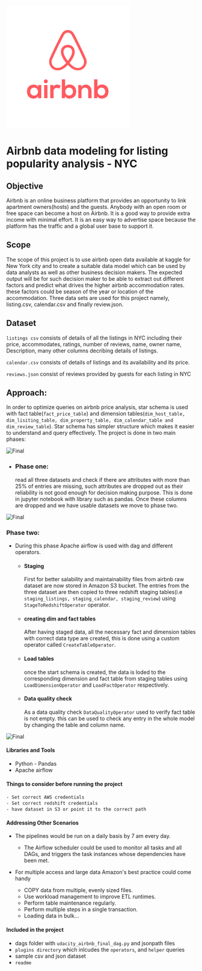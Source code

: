 
![Final](resource/Airbnb.PNG) 
# Airbnb data modeling for listing popularity analysis - NYC 

## Objective
Airbnb is an online business platform that provides an opportunity to link apartment owners(hosts) and the guests. Anybody with an open room or free space can become a host on Airbnb. It is a good way to provide extra income with minimal effort. It is an easy way to advertise space because the platform has the traffic and a global user base to support it. 


## Scope

The scope of this project is to use airbnb open data available at kaggle for New York city and to create a suitable data model which can be used by data analysts as well as other business decision makers. The expected output will be for such decision maker to be able to extract out different factors and predict what drives the higher airbnb accommodation rates. these factors could be season of the year or location of the accommodation. Three data sets are used for this project namely, listing.csv, calendar.csv and finally review.json.

## Dataset

```listings csv``` consists of details of all the listings in NYC including their price, accommodates, ratings, number of reviews, name, owner name, Description, many other columns decribing details of listings.

```calendar.csv``` consists of details of listings and its availability and its price.

```reviews.json``` consist of reviews provided by guests for each listing in NYC


## Approach:
 In order to optimize queries on airbnb price analysis, star schema is used with  fact table(```fact_price_table```) and dimension tables(```dim_host_table, dim_lisiting_table, dim_property_table, dim_calendar_table and dim_review_table```). Star schema has simpler structure which makes it easier to understand and query effectively. The project is done in two main phases:

![Final](resource/star.PNG)

- ### Phase one: 

    read all three datasets and check if there are attributes with more than 25% of entries are missing, such attributes are dropped out as their reliability is not good enough for decision making purpose. This is done in jupyter notebook with library such as pandas. Once these columns are dropped and we have usable datasets we move to phase two.

![Final](resource/clean_column.PNG)

### Phase two:
- During this phase Apache airflow is used with dag and different operators.

  * #### Staging

     First for better salability and maintainability files from airbnb raw dataset are now stored in Amazon S3 bucket. The entries from the three dataset are then copied to three redshift staging tables(i.e ```staging_listings, staging_calendar, staging_review```) using ```StageToRedshiftOperator``` operator. 
  * #### creating dim and fact tables

    After having staged data, all the necessary fact and dimension tables with correct data type are created, this is done using a custom operator called ```CreateTableOperator```. 
  * #### Load tables

    once the start schema is created, the data is loded to the corresponding dimension and fact table from staging tables using ```LoadDimensionOperator``` and ```LoadFactOperator``` respectively.

  * #### Data quality check
    As a data quality check ```DataQualityOperator``` used to verify fact table is not empty. this can be used to check any entry in the whole model by changing the table and column name. 

![Final](resource/ETL_pipeline.PNG)

#### Libraries and Tools
- Python - Pandas
- Apache airflow

#### Things to consider before running the project
    - Set correct AWS credentials
    - Set correct redshift credentials
    - have dataset in S3 or point it to the correct path
    
#### Addressing Other Scenarios
- The pipelines would be run on a daily basis by 7 am every day.
  
  * The Airflow scheduler could be used to monitor all tasks and all DAGs, and triggers the task instances whose dependencies have been met.
- For multiple access and large data Amazon's best practice could come handy
  * COPY data from multiple, evenly sized files.
  * Use workload management to improve ETL runtimes.
  * Perform table maintenance regularly.
  * Perform multiple steps in a single transaction.
  * Loading data in bulk...
  
#### Included in the project
  * dags folder with ```udacity_airbnb_final_dag.py``` and jsonpath files
  * ```plugins directory``` which inlcudes the ```operators```, and ```helper``` queries
  * sample csv and json dataset
  * ```readme```


```python

```
